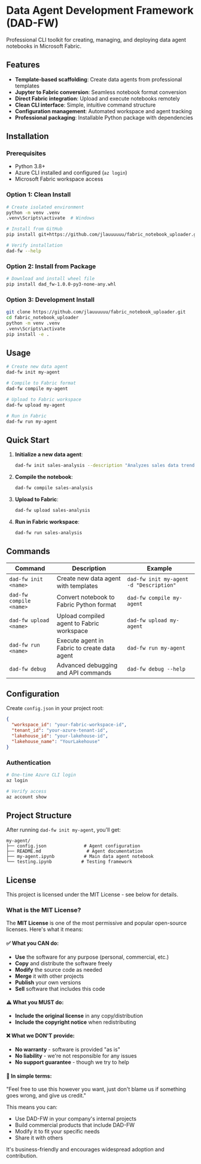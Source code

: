# Data Agent Development Framework (DAD-FW)

Professional CLI toolkit for creating, managing, and deploying data agent notebooks in Microsoft Fabric.

## Features

- **Template-based scaffolding**: Create data agents from professional templates
- **Jupyter to Fabric conversion**: Seamless notebook format conversion
- **Direct Fabric integration**: Upload and execute notebooks remotely
- **Clean CLI interface**: Simple, intuitive command structure
- **Configuration management**: Automated workspace and agent tracking
- **Professional packaging**: Installable Python package with dependencies

## Installation

### Prerequisites
- Python 3.8+
- Azure CLI installed and configured (`az login`)
- Microsoft Fabric workspace access

### Option 1: Clean Install
```bash
# Create isolated environment
python -m venv .venv
.venv\Scripts\activate  # Windows

# Install from GitHub
pip install git+https://github.com/jlauuuuuu/fabric_notebook_uploader.git

# Verify installation
dad-fw --help
```

### Option 2: Install from Package
```bash
# Download and install wheel file
pip install dad_fw-1.0.0-py3-none-any.whl
```

### Option 3: Development Install
```bash
git clone https://github.com/jlauuuuuu/fabric_notebook_uploader.git
cd fabric_notebook_uploader
python -m venv .venv
.venv\Scripts\activate
pip install -e .
```

## Usage

```bash
# Create new data agent
dad-fw init my-agent

# Compile to Fabric format
dad-fw compile my-agent

# Upload to Fabric workspace
dad-fw upload my-agent

# Run in Fabric
dad-fw run my-agent
```

## Quick Start

1. **Initialize a new data agent**:
   ```bash
   dad-fw init sales-analysis --description "Analyzes sales data trends"
   ```

2. **Compile the notebook**:
   ```bash
   dad-fw compile sales-analysis
   ```

3. **Upload to Fabric**:
   ```bash
   dad-fw upload sales-analysis
   ```

4. **Run in Fabric workspace**:
   ```bash
   dad-fw run sales-analysis
   ```

## Commands

| Command | Description | Example |
|---------|-------------|---------|
| `dad-fw init <name>` | Create new data agent with templates | `dad-fw init my-agent -d "Description"` |
| `dad-fw compile <name>` | Convert notebook to Fabric Python format | `dad-fw compile my-agent` |
| `dad-fw upload <name>` | Upload compiled agent to Fabric workspace | `dad-fw upload my-agent` |
| `dad-fw run <name>` | Execute agent in Fabric to create data agent | `dad-fw run my-agent` |
| `dad-fw debug` | Advanced debugging and API commands | `dad-fw debug --help` |

## Configuration

Create `config.json` in your project root:

```json
{
  "workspace_id": "your-fabric-workspace-id",
  "tenant_id": "your-azure-tenant-id",
  "lakehouse_id": "your-lakehouse-id",
  "lakehouse_name": "YourLakehouse"
}
```

### Authentication
```bash
# One-time Azure CLI login
az login

# Verify access
az account show
```

## Project Structure

After running `dad-fw init my-agent`, you'll get:

```
my-agent/
├── config.json              # Agent configuration
├── README.md                 # Agent documentation
├── my-agent.ipynb           # Main data agent notebook
└── testing.ipynb           # Testing framework
```

## License

This project is licensed under the MIT License - see below for details.

### What is the MIT License?

The **MIT License** is one of the most permissive and popular open-source licenses. Here's what it means:

#### ✅ **What you CAN do:**
- **Use** the software for any purpose (personal, commercial, etc.)
- **Copy** and distribute the software freely
- **Modify** the source code as needed
- **Merge** it with other projects
- **Publish** your own versions
- **Sell** software that includes this code

#### ⚠️ **What you MUST do:**
- **Include the original license** in any copy/distribution
- **Include the copyright notice** when redistributing

#### ❌ **What we DON'T provide:**
- **No warranty** - software is provided "as is"
- **No liability** - we're not responsible for any issues
- **No support guarantee** - though we try to help

#### 📝 **In simple terms:**
"Feel free to use this however you want, just don't blame us if something goes wrong, and give us credit."

This means you can:
- Use DAD-FW in your company's internal projects
- Build commercial products that include DAD-FW
- Modify it to fit your specific needs
- Share it with others

It's business-friendly and encourages widespread adoption and contribution.
